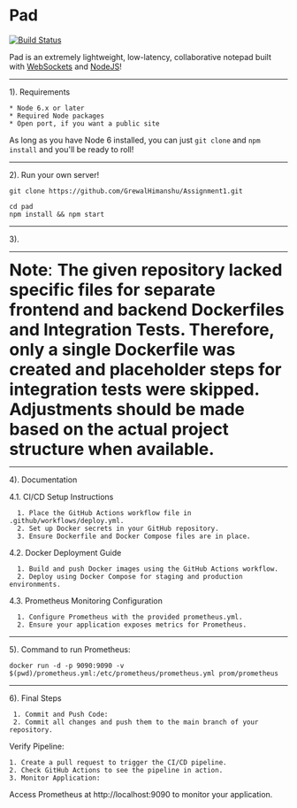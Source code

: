 # Pad 
[![Build Status](https://travis-ci.org/petercunha/Pad.svg?branch=master)](https://travis-ci.org/petercunha/Pad)

Pad is an extremely lightweight, low-latency, collaborative notepad built with [WebSockets](https://en.wikipedia.org/wiki/WebSocket) and [NodeJS](https://nodejs.org/)!

-----------------------

1). Requirements

    * Node 6.x or later
    * Required Node packages
    * Open port, if you want a public site

As long as you have Node 6 installed, you can just `git clone` and `npm install` and you'll be ready to roll!

-----------------------

2). Run your own server!

    git clone https://github.com/GrewalHimanshu/Assignment1.git

    cd pad
    npm install && npm start

-----------------------

3).

-----------------------

<span style="font-size:30px;">****Note****: **The given repository lacked specific files for separate frontend and backend Dockerfiles and Integration Tests. Therefore, only a single Dockerfile was created and placeholder steps for integration tests were skipped. Adjustments should be made based on the actual project structure when available.**</span>

-----------------------

4). Documentation

  4.1. CI/CD Setup Instructions
  
      1. Place the GitHub Actions workflow file in .github/workflows/deploy.yml.
      2. Set up Docker secrets in your GitHub repository.
      3. Ensure Dockerfile and Docker Compose files are in place.

  4.2. Docker Deployment Guide
  
      1. Build and push Docker images using the GitHub Actions workflow.
      2. Deploy using Docker Compose for staging and production environments.

  4.3. Prometheus Monitoring Configuration
  
      1. Configure Prometheus with the provided prometheus.yml.
      2. Ensure your application exposes metrics for Prometheus.

 -----------------------------
 
5). Command to run Prometheus:

    docker run -d -p 9090:9090 -v $(pwd)/prometheus.yml:/etc/prometheus/prometheus.yml prom/prometheus

---------------

6). Final Steps

     1. Commit and Push Code:
     2. Commit all changes and push them to the main branch of your repository.

Verify Pipeline:

    1. Create a pull request to trigger the CI/CD pipeline.
    2. Check GitHub Actions to see the pipeline in action.
    3. Monitor Application:
   Access Prometheus at http://localhost:9090 to monitor your application.
